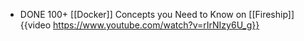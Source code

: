 - DONE 100+ [[Docker]] Concepts you Need to Know on [[Fireship]]
  {{video https://www.youtube.com/watch?v=rIrNIzy6U_g}}